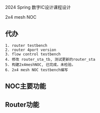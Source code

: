  2024 Spring 数字IC设计课程设计

 2x4 mesh NOC
 
## 代办 
	1. router testbench
	2. router 4port version
	3. flow control testbench
	4. 修改 router_sta_tb, 测试更新的router_sta
	5. 构建2x4meshNOC, 已完成，未检验。
	6. 2x4 mesh NOC testbench编写



 ## NOC主要功能
 
 ## Router功能


